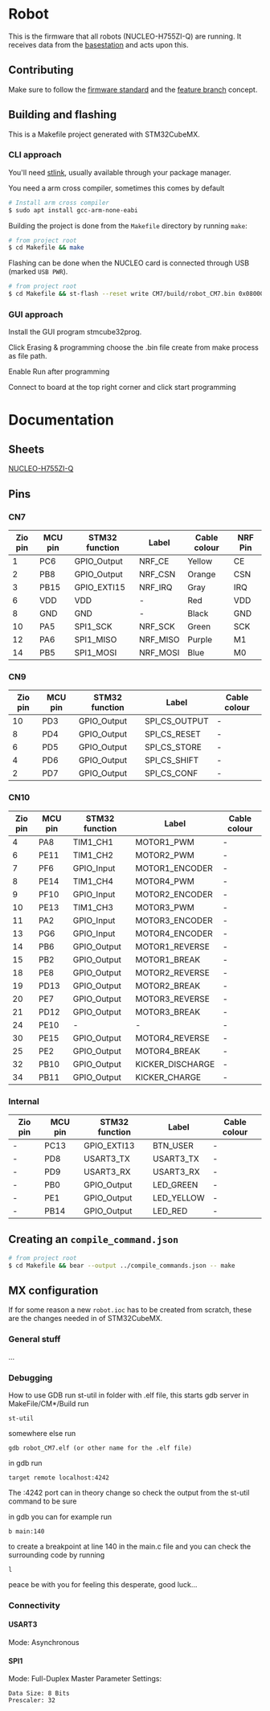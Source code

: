 # Robot
This is the firmware that all robots (NUCLEO-H755ZI-Q) are running. It receives data from the [basestation](https://github.com/LiU-SeeGoals/basestation) and acts upon this.

## Contributing
Make sure to follow the [firmware standard](https://github.com/LiU-SeeGoals/wiki/wiki/1.-Processes-&-Standards#seegoal---firmware-standard) and the [feature branch](https://github.com/LiU-SeeGoals/wiki/wiki/1.-Processes-&-Standards#feature-branch-integration) concept.

## Building and flashing
This is a Makefile project generated with STM32CubeMX.

### CLI approach
You'll need [stlink](https://github.com/stlink-org/stlink#installation), usually available through your package manager.

You need a arm cross compiler, sometimes this comes by default

~~~bash
# Install arm cross compiler
$ sudo apt install gcc-arm-none-eabi
~~~

Building the project is done from the `Makefile` directory by running `make`:
~~~bash
# from project root
$ cd Makefile && make
~~~


Flashing can be done when the NUCLEO card is connected through USB (marked `USB PWR`).
~~~bash
# from project root
$ cd Makefile && st-flash --reset write CM7/build/robot_CM7.bin 0x08000000
~~~

### GUI approach
Install the GUI program stmcube32prog.

Click Erasing & programming choose the .bin file create from make process as file path.

Enable Run after programming

Connect to board at the top right corner and click start programming

# Documentation

## Sheets
[NUCLEO-H755ZI-Q](https://www.st.com/resource/en/user_manual/um2408-stm32h7-nucleo144-boards-mb1363-stmicroelectronics.pdf)

## Pins

### CN7

| Zio pin | MCU pin | STM32 function | Label    | Cable colour | NRF Pin |
| ------- | ------- | -------------- | -------- | ------------ | ------- |
| 1       | PC6     | GPIO_Output    | NRF_CE   | Yellow       | CE      |
| 2       | PB8     | GPIO_Output    | NRF_CSN  | Orange       | CSN     |
| 3       | PB15    | GPIO_EXTI15    | NRF_IRQ  | Gray         | IRQ     |
| 6       | VDD     | VDD            | -        | Red          | VDD     |
| 8       | GND     | GND            | -        | Black        | GND     |
| 10      | PA5     | SPI1_SCK       | NRF_SCK  | Green        | SCK     |
| 12      | PA6     | SPI1_MISO      | NRF_MISO | Purple       | M1      |
| 14      | PB5     | SPI1_MOSI      | NRF_MOSI | Blue         | M0      |

### CN9

| Zio pin | MCU pin | STM32 function | Label         | Cable colour |
| ------- | ------- | -------------- | ------------- | ------------ |
| 10      | PD3     | GPIO_Output    | SPI_CS_OUTPUT | -            |
| 8       | PD4     | GPIO_Output    | SPI_CS_RESET  | -            |
| 6       | PD5     | GPIO_Output    | SPI_CS_STORE  | -            |
| 4       | PD6     | GPIO_Output    | SPI_CS_SHIFT  | -            |
| 2       | PD7     | GPIO_Output    | SPI_CS_CONF   | -            |

### CN10
| Zio pin | MCU pin | STM32 function | Label            | Cable colour |
|---------|---------|----------------|------------------|--------------|
| 4       | PA8     | TIM1_CH1       | MOTOR1_PWM       | -            |
| 6       | PE11    | TIM1_CH2       | MOTOR2_PWM       | -            |
| 7       | PF6     | GPIO_Input     | MOTOR1_ENCODER   | -            |
| 8       | PE14    | TIM1_CH4       | MOTOR4_PWM       | -            |
| 9       | PF10    | GPIO_Input     | MOTOR2_ENCODER   | -            |
| 10      | PE13    | TIM1_CH3       | MOTOR3_PWM       | -            |
| 11      | PA2     | GPIO_Input     | MOTOR3_ENCODER   | -            |
| 13      | PG6     | GPIO_Input     | MOTOR4_ENCODER   | -            |
| 14      | PB6     | GPIO_Output    | MOTOR1_REVERSE   | -            |
| 15      | PB2     | GPIO_Output    | MOTOR1_BREAK     | -            |
| 18      | PE8     | GPIO_Output    | MOTOR2_REVERSE   | -            |
| 19      | PD13    | GPIO_Output    | MOTOR2_BREAK     | -            |
| 20      | PE7     | GPIO_Output    | MOTOR3_REVERSE   | -            |
| 21      | PD12    | GPIO_Output    | MOTOR3_BREAK     | -            |
| 24      | PE10    | -              |-                 | -            |
| 30      | PE15    | GPIO_Output    | MOTOR4_REVERSE   | -            |
| 25      | PE2     | GPIO_Output    | MOTOR4_BREAK     | -            |
| 32      | PB10    | GPIO_Output    | KICKER_DISCHARGE | -            |
| 34      | PB11    | GPIO_Output    | KICKER_CHARGE    | -            |

### Internal
| Zio pin | MCU pin | STM32 function | Label          | Cable colour |
|---------|---------|----------------|----------------|--------------|
| -       | PC13    | GPIO_EXTI13    | BTN_USER       | -            |
| -       | PD8     | USART3_TX      | USART3_TX      | -            |
| -       | PD9     | USART3_RX      | USART3_RX      | -            |
| -       | PB0     | GPIO_Output    | LED_GREEN      | -            |
| -       | PE1     | GPIO_Output    | LED_YELLOW     | -            |
| -       | PB14    | GPIO_Output    | LED_RED        | -            |

## Creating an `compile_command.json`
~~~bash
# from project root
$ cd Makefile && bear --output ../compile_commands.json -- make
~~~

## MX configuration
If for some reason a new `robot.ioc` has to be created from scratch, these are the changes needed in of STM32CubeMX.

### General stuff
...
### Debugging

How to use GDB
run st-util in folder with .elf file, this starts gdb server
in MakeFile/CM*/Build
run
```
st-util
```

somewhere else run

```
gdb robot_CM7.elf (or other name for the .elf file)
```

in gdb run 

```
target remote localhost:4242
```

The :4242 port can in theory change so check the output from the st-util command to be sure

in gdb you can for example run 

```
b main:140
```

to create a breakpoint at line 140 in the main.c file
and you can check the surrounding code by running

```
l
```

peace be with you for feeling this desperate, good luck...


### Connectivity

#### USART3
Mode: Asynchronous

#### SPI1
Mode: Full-Duplex Master
Parameter Settings:
~~~
Data Size: 8 Bits
Prescaler: 32
~~~


